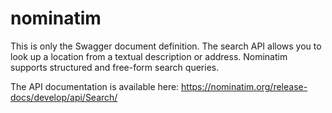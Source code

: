 # nominatim
This is only the Swagger document definition. The search API allows you to look up a location from a textual description or address. Nominatim supports structured and free-form search queries.

The API documentation is available here:
https://nominatim.org/release-docs/develop/api/Search/
